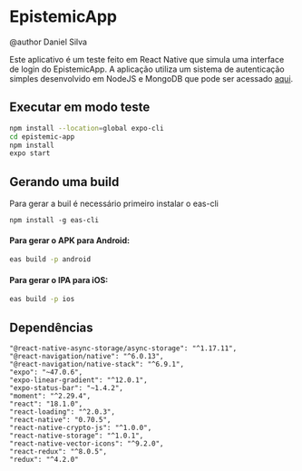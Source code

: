 # EpistemicApp

@author Daniel Silva

Este aplicativo é um teste feito em React Native que simula uma interface de login do EpistemicApp.
A aplicação utiliza um sistema de autenticação simples desenvolvido em NodeJS e MongoDB que pode ser acessado [aqui](https://github.com/returndaniels/epistemic-api).

## Executar em modo teste

```bash
npm install --location=global expo-cli
cd epistemic-app
npm install
expo start
```

## Gerando uma build

Para gerar a buil é necessário primeiro instalar o eas-cli

```
npm install -g eas-cli
```

#### Para gerar o APK para Android:

```bash
eas build -p android
```

#### Para gerar o IPA para iOS:

```bash
eas build -p ios
```

## Dependências

    "@react-native-async-storage/async-storage": "^1.17.11",
    "@react-navigation/native": "^6.0.13",
    "@react-navigation/native-stack": "^6.9.1",
    "expo": "~47.0.6",
    "expo-linear-gradient": "^12.0.1",
    "expo-status-bar": "~1.4.2",
    "moment": "^2.29.4",
    "react": "18.1.0",
    "react-loading": "^2.0.3",
    "react-native": "0.70.5",
    "react-native-crypto-js": "^1.0.0",
    "react-native-storage": "^1.0.1",
    "react-native-vector-icons": "^9.2.0",
    "react-redux": "^8.0.5",
    "redux": "^4.2.0"
